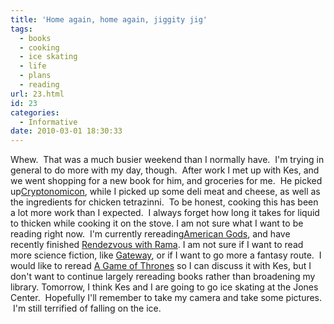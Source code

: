 ```yaml
---
title: 'Home again, home again, jiggity jig'
tags:
  - books
  - cooking
  - ice skating
  - life
  - plans
  - reading
url: 23.html
id: 23
categories:
  - Informative
date: 2010-03-01 18:30:33
---
```


Whew.  That was a much busier weekend than I normally have.  I'm trying in general to do more with my day, though.  After work I met up with Kes, and we went shopping for a new book for him, and groceries for me.  He picked up[Cryptonomicon](http://www.goodreads.com/book/show/816.Cryptonomicon), while I picked up some deli meat and cheese, as well as the ingredients for chicken tetrazinni.  To be honest, cooking this has been a lot more work than I expected.  I always forget how long it takes for liquid to thicken while cooking it on the stove. I am not sure what I want to be reading right now.  I'm currently rereading[American Gods](http://www.goodreads.com/book/show/4407.American_Gods), and have recently finished [Rendezvous with Rama](http://www.goodreads.com/book/show/112537.Rendezvous_with_Rama). I am not sure if I want to read more science fiction, like [Gateway](http://www.goodreads.com/book/show/218427.Gateway), or if I want to go more a fantasy route.  I would like to reread [A Game of Thrones](http://www.goodreads.com/book/show/13496.A_Game_of_Thrones) so I can discuss it with Kes, but I don't want to continue largely rereading books rather than broadening my library. Tomorrow, I think Kes and I are going to go ice skating at the Jones Center.  Hopefully I'll remember to take my camera and take some pictures.  I'm still terrified of falling on the ice.